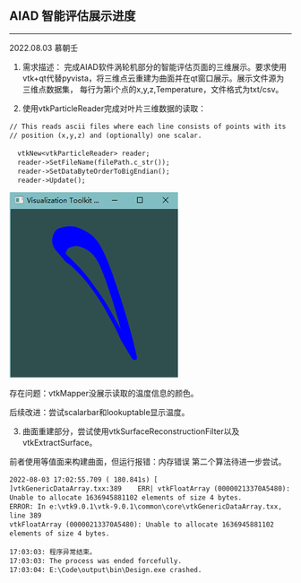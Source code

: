 ## AIAD 智能评估展示进度
---
2022.08.03 慕朝壬

1. 需求描述： 完成AIAD软件涡轮机部分的智能评估页面的三维展示。要求使用vtk+qt代替pyvista，将三维点云重建为曲面并在qt窗口展示。展示文件源为三维点数据集，
每行为第i个点的x,y,z,Temperature，文件格式为txt/csv。




1. 使用vtkParticleReader完成对叶片三维数据的读取：

```
// This reads ascii files where each line consists of points with its
// position (x,y,z) and (optionally) one scalar.

  vtkNew<vtkParticleReader> reader;
  reader->SetFileName(filePath.c_str());
  reader->SetDataByteOrderToBigEndian();
  reader->Update();
```

![image](./images/wolun1.png)

存在问题：vtkMapper没展示读取的温度信息的颜色。

后续改进：尝试scalarbar和lookuptable显示温度。


3. 曲面重建部分，尝试使用vtkSurfaceReconstructionFilter以及
vtkExtractSurface。

前者使用等值面来构建曲面，但运行报错：内存错误
第二个算法待进一步尝试。

```
2022-08-03 17:02:55.709 ( 180.841s) [                ]vtkGenericDataArray.txx:389    ERR| vtkFloatArray (00000213370A5480): Unable to allocate 1636945881102 elements of size 4 bytes. 
ERROR: In e:\vtk9.0.1\vtk-9.0.1\common\core\vtkGenericDataArray.txx, line 389
vtkFloatArray (00000213370A5480): Unable to allocate 1636945881102 elements of size 4 bytes. 

17:03:03: 程序异常结束。
17:03:03: The process was ended forcefully.
17:03:04: E:\Code\output\bin\Design.exe crashed.
```

